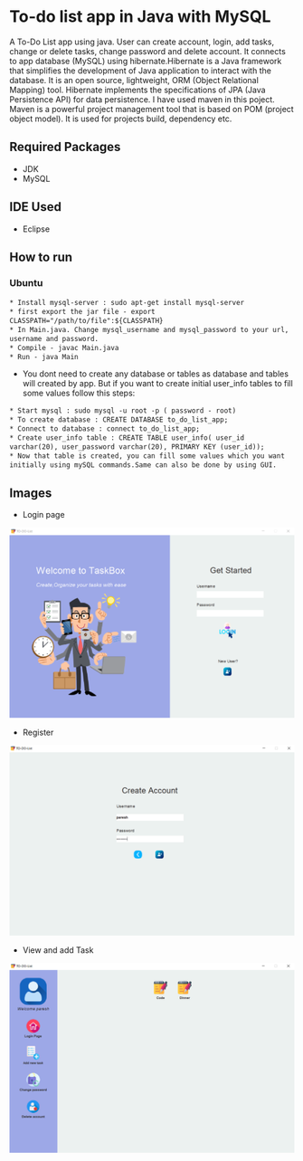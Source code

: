 # To-do list app in Java with MySQL

A To-Do List app using java. User can create account, login, add tasks, change or delete tasks, change password and delete account. It connects to app database (MySQL) using hibernate.Hibernate is a Java framework that simplifies the development of Java application to interact with the database. It is an open source, lightweight, ORM (Object Relational Mapping) tool. Hibernate implements the specifications of JPA (Java Persistence API) for data persistence. I have used maven in this poject. Maven is a powerful project management tool that is based on POM (project object model). It is used for projects build, dependency etc.

## Required Packages
* JDK
* MySQL

## IDE Used
* Eclipse

## How to run

### Ubuntu

```
* Install mysql-server : sudo apt-get install mysql-server
* first export the jar file - export CLASSPATH="/path/to/file":${CLASSPATH}
* In Main.java. Change mysql_username and mysql_password to your url, username and password.
* Compile - javac Main.java
* Run - java Main
```

* You dont need to create any database or tables as database and tables will created by app. But if you want to create initial user_info tables to fill some values follow this steps:

```
* Start mysql : sudo mysql -u root -p ( password - root)
* To create database : CREATE DATABASE to_do_list_app;
* Connect to database : connect to_do_list_app;
* Create user_info table : CREATE TABLE user_info( user_id varchar(20), user_password varchar(20), PRIMARY KEY (user_id));
* Now that table is created, you can fill some values which you want initially using mySQL commands.Same can also be done by using GUI.
```

## Images

* Login page

![Login](home.PNG)

* Register

![Register](create_Account.PNG)

* View and add Task

![Register](Task.PNG)

